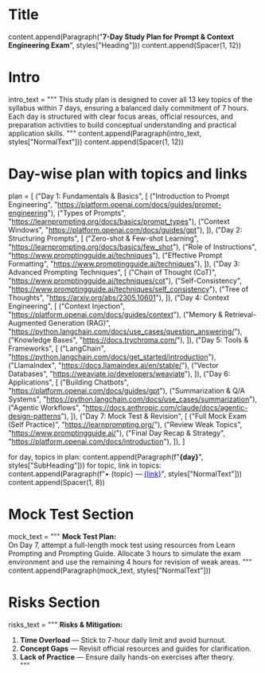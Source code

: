 

# Title
content.append(Paragraph("<b>7-Day Study Plan for Prompt & Context Engineering Exam</b>", styles["Heading"]))
content.append(Spacer(1, 12))

# Intro
intro_text = """
This study plan is designed to cover all 13 key topics of the syllabus within 7 days, 
ensuring a balanced daily commitment of 7 hours. Each day is structured with clear focus 
areas, official resources, and preparation activities to build conceptual understanding 
and practical application skills.
"""
content.append(Paragraph(intro_text, styles["NormalText"]))
content.append(Spacer(1, 12))

# Day-wise plan with topics and links
plan = [
    ("Day 1: Fundamentals & Basics", [
        ("Introduction to Prompt Engineering", "https://platform.openai.com/docs/guides/prompt-engineering"),
        ("Types of Prompts", "https://learnprompting.org/docs/basics/prompt_types"),
        ("Context Windows", "https://platform.openai.com/docs/guides/gpt"),
    ]),
    ("Day 2: Structuring Prompts", [
        ("Zero-shot & Few-shot Learning", "https://learnprompting.org/docs/basics/few_shot"),
        ("Role of Instructions", "https://www.promptingguide.ai/techniques"),
        ("Effective Prompt Formatting", "https://www.promptingguide.ai/techniques"),
    ]),
    ("Day 3: Advanced Prompting Techniques", [
        ("Chain of Thought (CoT)", "https://www.promptingguide.ai/techniques/cot"),
        ("Self-Consistency", "https://www.promptingguide.ai/techniques/self_consistency"),
        ("Tree of Thoughts", "https://arxiv.org/abs/2305.10601"),
    ]),
    ("Day 4: Context Engineering", [
        ("Context Injection", "https://platform.openai.com/docs/guides/context"),
        ("Memory & Retrieval-Augmented Generation (RAG)", "https://python.langchain.com/docs/use_cases/question_answering/"),
        ("Knowledge Bases", "https://docs.trychroma.com/"),
    ]),
    ("Day 5: Tools & Frameworks", [
        ("LangChain", "https://python.langchain.com/docs/get_started/introduction"),
        ("LlamaIndex", "https://docs.llamaindex.ai/en/stable/"),
        ("Vector Databases", "https://weaviate.io/developers/weaviate"),
    ]),
    ("Day 6: Applications", [
        ("Building Chatbots", "https://platform.openai.com/docs/guides/gpt"),
        ("Summarization & Q/A Systems", "https://python.langchain.com/docs/use_cases/summarization"),
        ("Agentic Workflows", "https://docs.anthropic.com/claude/docs/agentic-design-patterns"),
    ]),
    ("Day 7: Mock Test & Revision", [
        ("Full Mock Exam (Self Practice)", "https://learnprompting.org/"),
        ("Review Weak Topics", "https://www.promptingguide.ai/"),
        ("Final Day Recap & Strategy", "https://platform.openai.com/docs/introduction"),
    ]),
]

for day, topics in plan:
    content.append(Paragraph(f"<b>{day}</b>", styles["SubHeading"]))
    for topic, link in topics:
        content.append(Paragraph(f"• {topic} — <font color='blue'><u>{link}</u></font>", styles["NormalText"]))
    content.append(Spacer(1, 8))

# Mock Test Section
mock_text = """
<b>Mock Test Plan:</b><br/>
On Day 7, attempt a full-length mock test using resources from Learn Prompting and Prompting Guide. 
Allocate 3 hours to simulate the exam environment and use the remaining 4 hours for revision of weak areas.
"""
content.append(Paragraph(mock_text, styles["NormalText"]))

# Risks Section
risks_text = """
<b>Risks & Mitigation:</b><br/>
1. <b>Time Overload</b> — Stick to 7-hour daily limit and avoid burnout.<br/>
2. <b>Concept Gaps</b> — Revisit official resources and guides for clarification.<br/>
3. <b>Lack of Practice</b> — Ensure daily hands-on exercises after theory.<br/>
"""

